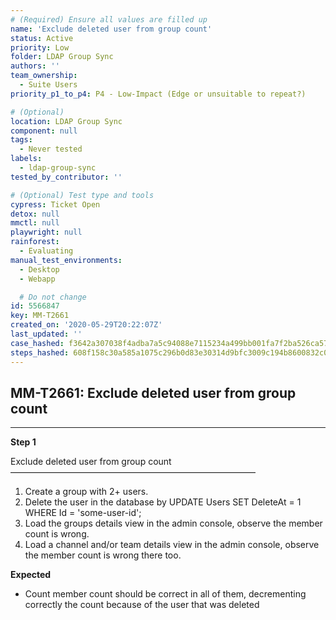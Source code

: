 ```yaml
---
# (Required) Ensure all values are filled up
name: 'Exclude deleted user from group count'
status: Active
priority: Low
folder: LDAP Group Sync
authors: ''
team_ownership:
  - Suite Users
priority_p1_to_p4: P4 - Low-Impact (Edge or unsuitable to repeat?)

# (Optional)
location: LDAP Group Sync
component: null
tags:
  - Never tested
labels:
  - ldap-group-sync
tested_by_contributor: ''

# (Optional) Test type and tools
cypress: Ticket Open
detox: null
mmctl: null
playwright: null
rainforest:
  - Evaluating
manual_test_environments:
  - Desktop
  - Webapp

  # Do not change
id: 5566847
key: MM-T2661
created_on: '2020-05-29T20:22:07Z'
last_updated: ''
case_hashed: f3642a307038f4adba7a5c94088e7115234a499bb001fa7f2ba526ca57106f56c9b15485b2e1cdc4a51c14c10ee1fd75
steps_hashed: 608f158c30a585a1075c296b0d83e30314d9bfc3009c194b8600832c04edbcb545f354548e28866234f697daf86c2933
---
```


<!-- (Auto-generated) Based on frontmatter's "key" and "name" -->

## MM-T2661: Exclude deleted user from group count

---

**Step 1**

Exclude deleted user from group count\
————————————————————————————

1. Create a group with 2+ users.
2. Delete the user in the database by UPDATE Users SET DeleteAt = 1 WHERE Id = 'some-user-id';
3. Load the groups details view in the admin console, observe the member count is wrong.
4. Load a channel and/or team details view in the admin console, observe the member count is wrong there too.

**Expected**

- Count member count should be correct in all of them, decrementing correctly the count because of the user that was deleted
